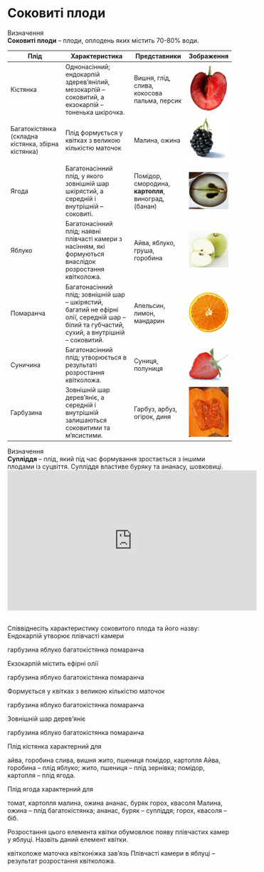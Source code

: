 # Соковиті плоди

<div class="eoz-wrap">
<span class="eoz">Визначення</span>
<div class="eoz-text">
<b>Соковиті плоди</b> – плоди, оплодень яких містить 70-80% води.
</div>
</div>

<table>
<thead>
<tr>
<th>Плід</td>
<th>Характеристика</th>
<th>Представники</th>
<th>Зображення</th>
</tr>
</thead>
<tbody>
<td>Кістянка</td>
<td>Однонасінний; ендокарпій здерев’янілий, мезокарпій – соковитий, а екзокарпій  – тоненька шкірочка.</td>
<td>Вишня, глід, слива, кокосова пальма, персик</td>
<td ><img src="pic1-2.jpg" width="105px"></td>	
</tr>
<tr>
<td>Багатокістянка (складна кістянка, збірна кістянка)</td>
<td>Плід формується у квітках з великою кількістю маточок</td> <td>Малина, ожина</td>
<td><img src="pic2-2.jpg" width="105px"></td>
</tr>
<tr>
<td>Ягода</td>
<td>Багатонасінний плід, у якого зовнішній шар шкірястий, а середній і внутрішній – соковиті.</td>
<td>Помідор, смородина, <b>картопля</b>, виноград, (банан)</td>
<td><img src="pic3-2.jpg" width="105px"></td>
</tr>
<tr>
<td>Яблуко</td>
<td>Багатонасінний плід; наявні плівчасті камери з насінням, які формуються внаслідок розростання квітколожа.</td>
<td>Айва, яблуко, груша, горобина</td>
<td><img src="pic4_new-2.jpg" width="105px"></td>
</tr>
<tr><td>Помаранча</td>
<td>Багатонасінний плід; зовнішній шар – шкірястий, багатий не ефірні олії, середній шар – білий та губчастий, сухий, а внутрішній – соковитий.</td>
<td>Апельсин, лимон, мандарин</td> 
<td><img src="pic5-2.jpg" width="105px"></td>
</tr>
<tr>
<td>Суничина</td>
<td>Багатонасінний плід; утворюється в результаті розростання квітколожа.</td>
<td>Суниця, полуниця</td>
<td><img src="pic6-2.jpg" width="105px"></td>
</tr>
<tr>
<td>Гарбузина</td>
<td>Зовнішній шар дерев’яніє, а середній і внутрішній залишаються соковитими та м’ясистими.</td>
<td>Гарбуз, арбуз, огірок, диня</td> 
<td><img src="pic7-2.jpg" width="105px"></td>
</tr>
</tbody>
</table>


<div class="eoz-wrap">
<span class="eoz">Визначення</span>
<div class="eoz-text">
<b>Супліддя</b> – плід, який під час формування зростається з іншими плодами із суцвіття. Супліддя властиве буряку та ананасу, шовковиці.
</div>
</div>


<div class="fluidMedia">
<iframe align="center" width="560" height="315" src="https://www.youtube.com/embed/ktaC1B6ehyU" frameborder="0" allowfullscreen></iframe>
</div>
<div class="popup">
</div>

<br>
<quiz>
<question>
<p>Співвіднесіть характеристику соковитого плода та його назву:<br>
Ендокарпій утворює плівчасті камери</p>
<answer>гарбузина</answer>
<answer correct>яблуко</answer>
<answer>багатокістянка</answer>
<answer>помаранча</answer>
</question>
<question>
<p>Екзокарпій містить ефірні олії</p>
<answer>гарбузина</answer>
<answer>яблуко</answer>
<answer>багатокістянка</answer>
<answer correct>помаранча</answer>
</question>
<question>
<p>Формується у квітках з великою кількістю маточок</p>
<answer>гарбузина</answer>
<answer>яблуко</answer>
<answer correct>багатокістянка</answer>
<answer>помаранча</answer>
</question>
<question>
<p>Зовнішній шар дерев’яніє</p>
<answer correct>гарбузина</answer>
<answer>яблуко</answer>
<answer>багатокістянка</answer>
<answer>помаранча</answer>
</question>
<question>
<p>Плід кістянка характерний для</p>
<answer>айва, горобина</answer>
<answer correct>слива, вишня</answer>
<answer>жито, пшениця</answer>
<answer>помідор, картопля</answer>
<explanation>
Айва, горобина – плід яблуко; жито, пшениця – плід зернівка; помідор, картопля – плід ягода.
</explanation>
</question>
<question>
<p>Плід ягода характерний для</p>
<answer correct>томат, картопля</answer> 
<answer>малина, ожина</answer> 
<answer>ананас, буряк</answer> 
<answer>горох, квасоля</answer> 
<explanation>
Малина, ожина – плід багатокістянка; ананас, буряк – супліддя; горох, квасоля – біб.
</explanation>
</question>
<question>
<p>Розростання цього елемента квітки обумовлює появу плівчастих камер у яблуці. Назвіть даний елемент квітки.</p>
<answer correct>квітколоже</answer>
<answer>маточка</answer>
<answer>квітконіжка</answer>
<answer>зав’язь</answer>
<explanation>
Плівчасті камери в яблуці – результат розростання квітколожа.
</explanation>
</question>
</quiz>